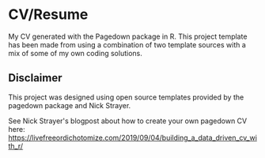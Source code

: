 # CV/Resume
My CV generated with the Pagedown package in R. This project template has been made from using a combination of two template sources with a mix of some of my own coding solutions.

## Disclaimer
This project was designed using open source templates provided by the pagedown package and Nick Strayer.

See Nick Strayer's blogpost about how to create your own pagedown CV here: https://livefreeordichotomize.com/2019/09/04/building_a_data_driven_cv_with_r/
